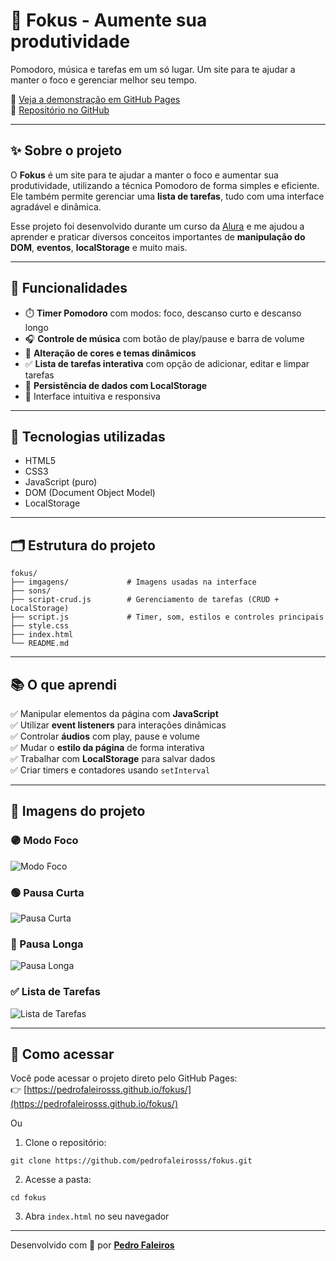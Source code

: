 # 🧠 Fokus - Aumente sua produtividade

Pomodoro, música e tarefas em um só lugar. Um site para te ajudar a manter o foco e gerenciar melhor seu tempo.

🔗 [Veja a demonstração em GitHub Pages](https://pedrofaleirosss.github.io/fokus/)  
🔗 [Repositório no GitHub](https://github.com/pedrofaleirosss/fokus)

---

## ✨ Sobre o projeto

O **Fokus** é um site para te ajudar a manter o foco e aumentar sua produtividade, utilizando a técnica Pomodoro de forma simples e eficiente. Ele também permite gerenciar uma **lista de tarefas**, tudo com uma interface agradável e dinâmica.

Esse projeto foi desenvolvido durante um curso da [Alura](https://www.alura.com.br) e me ajudou a aprender e praticar diversos conceitos importantes de **manipulação do DOM**, **eventos**, **localStorage** e muito mais.

---

## 🧩 Funcionalidades

- ⏱️ **Timer Pomodoro** com modos: foco, descanso curto e descanso longo
- 🎧 **Controle de música** com botão de play/pause e barra de volume
- 🌈 **Alteração de cores e temas dinâmicos**
- ✅ **Lista de tarefas interativa** com opção de adicionar, editar e limpar tarefas
- 💾 **Persistência de dados com LocalStorage**
- 🧪 Interface intuitiva e responsiva

---

## 🚀 Tecnologias utilizadas

- HTML5
- CSS3
- JavaScript (puro)
- DOM (Document Object Model)
- LocalStorage

---

## 🗂 Estrutura do projeto

```
fokus/
├── imgagens/             # Imagens usadas na interface
├── sons/             
├── script-crud.js        # Gerenciamento de tarefas (CRUD + LocalStorage)
├── script.js             # Timer, som, estilos e controles principais
├── style.css 
├── index.html
└── README.md
```

---

## 📚 O que aprendi

✅ Manipular elementos da página com **JavaScript**  
✅ Utilizar **event listeners** para interações dinâmicas  
✅ Controlar **áudios** com play, pause e volume  
✅ Mudar o **estilo da página** de forma interativa  
✅ Trabalhar com **LocalStorage** para salvar dados <br>
✅ Criar timers e contadores usando `setInterval`

---

## 📸 Imagens do projeto

### 🟣 Modo Foco
![Modo Foco](https://github.com/user-attachments/assets/e5f5f3e3-36cf-4869-85c8-c1799f6261b2)

### 🟢 Pausa Curta
![Pausa Curta](https://github.com/user-attachments/assets/0b80e9eb-b76a-4a3b-b6cd-e029a99d3b3c)

### 🔵 Pausa Longa
![Pausa Longa](https://github.com/user-attachments/assets/ac975d3d-d72b-442b-9c76-9ea440791b8b)

### ✅ Lista de Tarefas
![Lista de Tarefas](https://github.com/user-attachments/assets/00510337-b3e6-40c7-a35b-8a571a65c47e)

---

## 📂 Como acessar

Você pode acessar o projeto direto pelo GitHub Pages:  
👉 [https://pedrofaleirosss.github.io/fokus/](https://pedrofaleirosss.github.io/fokus/)

Ou 

1. Clone o repositório:
  ```
  git clone https://github.com/pedrofaleirosss/fokus.git
  ```
2. Acesse a pasta:
  ```
  cd fokus
  ```
3. Abra `index.html` no seu navegador

---

Desenvolvido com 💜 por [**Pedro Faleiros**](https://github.com/pedrofaleirosss)  
